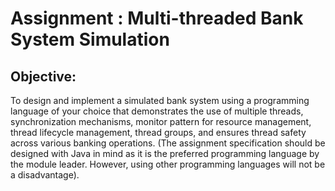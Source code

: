 # Assignment : Multi-threaded Bank System Simulation
## Objective:
To design and implement a simulated bank system using a programming language of your choice that demonstrates the use of multiple threads, synchronization mechanisms, monitor pattern for resource management, thread lifecycle management, thread groups, and ensures thread safety across various banking operations. 
(The assignment specification should be designed with Java in mind as it is the preferred programming language by the module leader. However, using other programming languages will not be a disadvantage).